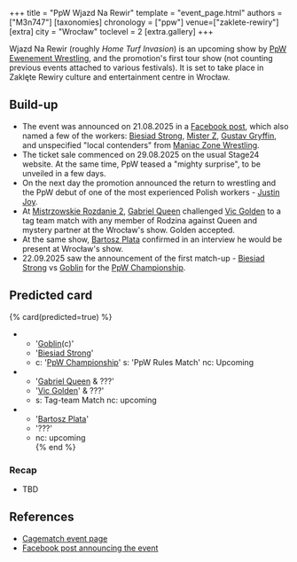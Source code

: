 +++
title = "PpW Wjazd Na Rewir"
template = "event_page.html"
authors = ["M3n747"]
[taxonomies]
chronology = ["ppw"]
venue=["zaklete-rewiry"]
[extra]
city = "Wrocław"
toclevel = 2
[extra.gallery]
+++

Wjazd Na Rewir (roughly _Home Turf Invasion_) is an upcoming show by [PpW Ewenement Wrestling](@/o/ppw.md), and the promotion's first tour show (not counting previous events attached to various festivals). It is set to take place in Zaklęte Rewiry culture and entertainment centre in Wrocław.

## Build-up

* The event was announced on 21.08.2025 in a [Facebook post][w-breslau-bedziem], which also named a few of the workers: [Biesiad Strong](@/w/biesiad.md), [Mister Z](@/w/mister-z.md), [Gustav Gryffin](@/w/gustav-gryffin.md), and unspecified "local contenders" from [Maniac Zone Wrestling](@/o/mzw.md).
* The ticket sale commenced on 29.08.2025 on the usual Stage24 website. At the same time, PpW teased a "mighty surprise", to be unveiled in a few days.
* On the next day the promotion announced the return to wrestling and the PpW debut of one of the most experienced Polish workers - [Justin Joy](@/w/justin-joy.md).
* At [Mistrzowskie Rozdanie 2](@/e/ppw/2025-09-20-ppw-mistrzowskie-rozdanie-2.md), [Gabriel Queen](@/w/gabriel-queen.md) challenged [Vic Golden](@/w/vic-golden.md) to a tag team match with any member of Rodzina against Queen and mystery partner at the Wrocław's show. Golden accepted.
* At the same show, [Bartosz Plata](@/w/plata.md) confirmed in an interview he would be present at Wrocław's show.
* 22.09.2025 saw the announcement of the first match-up - [Biesiad Strong](@/w/biesiad.md) vs [Goblin](@/w/goblin.md) for the [PpW Championship](@/c/ppw-championship.md).

## Predicted card

{% card(predicted=true) %}
- - '[Goblin](@/w/goblin.md)(c)'
  - '[Biesiad Strong](@/w/biesiad.md)'
  - c: '[PpW Championship](@/c/ppw-championship.md)'
    s: 'PpW Rules Match'
    nc: Upcoming
- - '[Gabriel Queen](@/w/gabriel-queen.md) & ???'
  - '[Vic Golden](@/w/vic-golden.md)' & ???'
  - s: Tag-team Match
    nc: upcoming
- - '[Bartosz Plata](@/w/plata.md)'
  - '???'
  - nc: upcoming    
{% end %}

### Recap

* TBD

## References

* [Cagematch event page](https://www.cagematch.net/?id=1&nr=433050)
* [Facebook post announcing the event][w-breslau-bedziem]

[w-breslau-bedziem]: https://www.facebook.com/photo/?fbid=1331239525673103&set=a.499910772139320
